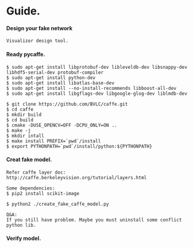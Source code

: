 # Guide.

#### Design your fake network
    Visualizor design tool.

#### Ready pycaffe. 

    $ sudo apt-get install libprotobuf-dev libleveldb-dev libsnappy-dev libhdf5-serial-dev protobuf-compiler
    $ sudo apt-get install python-dev
    $ sudo apt-get install libatlas-base-dev
    $ sudo apt-get install --no-install-recommends libboost-all-dev
    $ sudo apt-get install libgflags-dev libgoogle-glog-dev liblmdb-dev

    $ git clone https://github.com/BVLC/caffe.git
    $ cd caffe
    $ mkdir build
    $ cd build
    $ cmake -DUSE_OPENCV=OFF -DCPU_ONLY=ON ..
    $ make -j
    $ mkdir intall
    $ make install PREFIX=`pwd`/install
    $ export PYTHONPATH=`pwd`/install/python:${PYTHONPATH}

#### Creat fake model.
    Refer caffe layer doc: http://caffe.berkeleyvision.org/tutorial/layers.html

    Some dependencies:
    $ pip2 install scikit-image

    $ python2 ./create_fake_caffe_model.py

    Q&A:
    If you still have problem. Maybe you must uninstall some conflict python lib.

#### Verify model.
